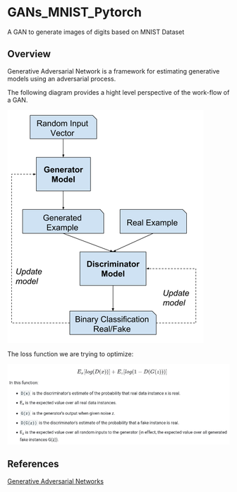 # GANs_MNIST_Pytorch
A GAN to generate images of digits based on MNIST Dataset


## Overview

Generative Adversarial Network is a framework for estimating generative models using an adversarial process.

The following diagram provides a hight level perspective of the work-flow of a GAN.

   ![](Overview.png)

 
The loss function we are trying to optimize:

![](Loss.png)

## References 

[Generative Adversarial Networks](https://arxiv.org/abs/1406.2661)
